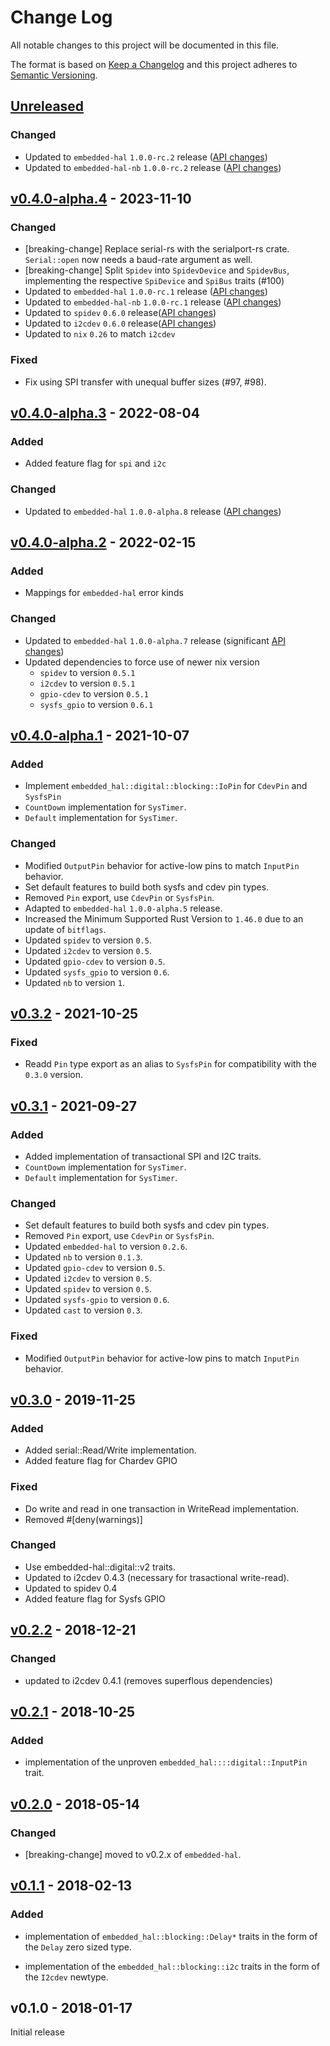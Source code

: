 # Change Log

All notable changes to this project will be documented in this file.

The format is based on [Keep a Changelog](http://keepachangelog.com/)
and this project adheres to [Semantic Versioning](http://semver.org/).

## [Unreleased]

### Changed
- Updated to `embedded-hal` `1.0.0-rc.2` release ([API changes](https://github.com/rust-embedded/embedded-hal/blob/master/embedded-hal/CHANGELOG.md#v100-rc2---2023-11-28))
- Updated to `embedded-hal-nb` `1.0.0-rc.2` release ([API changes](https://github.com/rust-embedded/embedded-hal/blob/master/embedded-hal-nb/CHANGELOG.md#v100-rc2---2023-11-28))


## [v0.4.0-alpha.4] - 2023-11-10

### Changed
- [breaking-change] Replace serial-rs with the serialport-rs crate. `Serial::open` now needs a baud-rate argument as well.
- [breaking-change] Split `Spidev` into `SpidevDevice` and `SpidevBus`, implementing the respective `SpiDevice` and `SpiBus` traits (#100)
- Updated to `embedded-hal` `1.0.0-rc.1` release ([API changes](https://github.com/rust-embedded/embedded-hal/blob/master/embedded-hal/CHANGELOG.md#v100-rc1---2023-08-15))
- Updated to `embedded-hal-nb` `1.0.0-rc.1` release ([API changes](https://github.com/rust-embedded/embedded-hal/blob/master/embedded-hal-nb/CHANGELOG.md#v100-rc1---2023-08-15))
- Updated to `spidev` `0.6.0` release([API changes](https://github.com/rust-embedded/rust-spidev/blob/master/CHANGELOG.md#060--2023-08-03))
- Updated to `i2cdev` `0.6.0` release([API changes](https://github.com/rust-embedded/rust-i2cdev/blob/master/CHANGELOG.md#v060---2023-08-03))
- Updated to `nix` `0.26` to match `i2cdev`

### Fixed
- Fix using SPI transfer with unequal buffer sizes (#97, #98).

## [v0.4.0-alpha.3] - 2022-08-04

### Added

- Added feature flag for `spi` and `i2c`

### Changed

- Updated to `embedded-hal` `1.0.0-alpha.8` release ([API changes](https://github.com/rust-embedded/embedded-hal/blob/master/CHANGELOG.md#v100-alpha8---2022-04-15))

## [v0.4.0-alpha.2] - 2022-02-15

### Added

- Mappings for `embedded-hal` error kinds
### Changed

- Updated to `embedded-hal` `1.0.0-alpha.7` release (significant [API changes](https://github.com/rust-embedded/embedded-hal/blob/master/CHANGELOG.md#v100-alpha7---2022-02-09))
- Updated dependencies to force use of newer nix version
  - `spidev` to version `0.5.1`
  - `i2cdev` to version `0.5.1`
  - `gpio-cdev` to version `0.5.1`
  - `sysfs_gpio` to version `0.6.1`

## [v0.4.0-alpha.1] - 2021-10-07

### Added

- Implement `embedded_hal::digital::blocking::IoPin` for `CdevPin` and `SysfsPin`
- `CountDown` implementation for `SysTimer`.
- `Default` implementation for `SysTimer`.

### Changed

- Modified `OutputPin` behavior for active-low pins to match `InputPin` behavior.
- Set default features to build both sysfs and cdev pin types.
- Removed `Pin` export, use `CdevPin` or `SysfsPin`.
- Adapted to `embedded-hal` `1.0.0-alpha.5` release.
- Increased the Minimum Supported Rust Version to `1.46.0` due to an update of `bitflags`.
- Updated `spidev` to version `0.5`.
- Updated `i2cdev` to version `0.5`.
- Updated `gpio-cdev` to version `0.5`.
- Updated `sysfs_gpio` to version `0.6`.
- Updated `nb` to version `1`.

## [v0.3.2] - 2021-10-25

### Fixed
- Readd `Pin` type export as an alias to `SysfsPin` for compatibility with the `0.3.0` version.

## [v0.3.1] - 2021-09-27
### Added

- Added implementation of transactional SPI and I2C traits.
- `CountDown` implementation for `SysTimer`.
- `Default` implementation for `SysTimer`.

### Changed

- Set default features to build both sysfs and cdev pin types.
- Removed `Pin` export, use `CdevPin` or `SysfsPin`.
- Updated `embedded-hal` to version `0.2.6`.
- Updated `nb` to version `0.1.3`.
- Updated `gpio-cdev` to version `0.5`.
- Updated `i2cdev` to version `0.5`.
- Updated `spidev` to version `0.5`.
- Updated `sysfs-gpio` to version `0.6`.
- Updated `cast` to version `0.3`.

### Fixed

- Modified `OutputPin` behavior for active-low pins to match `InputPin` behavior.

## [v0.3.0] - 2019-11-25

### Added

- Added serial::Read/Write implementation.
- Added feature flag for Chardev GPIO

### Fixed

- Do write and read in one transaction in WriteRead implementation.
- Removed #[deny(warnings)]

### Changed

- Use embedded-hal::digital::v2 traits.
- Updated to i2cdev 0.4.3 (necessary for trasactional write-read).
- Updated to spidev 0.4
- Added feature flag for Sysfs GPIO

## [v0.2.2] - 2018-12-21

### Changed

- updated to i2cdev 0.4.1 (removes superflous dependencies)

## [v0.2.1] - 2018-10-25

### Added

- implementation of the unproven `embedded_hal::::digital::InputPin` trait.

## [v0.2.0] - 2018-05-14

### Changed

- [breaking-change] moved to v0.2.x of `embedded-hal`.

## [v0.1.1] - 2018-02-13

### Added

- implementation of `embedded_hal::blocking::Delay*` traits in the form of the `Delay` zero sized
  type.

- implementation of the `embedded_hal::blocking::i2c` traits in the form of the `I2cdev` newtype.

## v0.1.0 - 2018-01-17

Initial release

[Unreleased]: https://github.com/rust-embedded/linux-embedded-hal/compare/v0.4.0-alpha.4...HEAD
[v0.4.0-alpha.4]: https://github.com/rust-embedded/linux-embedded-hal/compare/v0.4.0-alpha.3...v0.4.0-alpha.4
[v0.4.0-alpha.3]: https://github.com/rust-embedded/linux-embedded-hal/compare/v0.4.0-alpha.2...v0.4.0-alpha.3
[v0.4.0-alpha.2]: https://github.com/rust-embedded/linux-embedded-hal/compare/v0.4.0-alpha.1...v0.4.0-alpha.2
[v0.4.0-alpha.1]: https://github.com/rust-embedded/linux-embedded-hal/compare/v0.3.0...v0.4.0-alpha.1
[v0.3.2]: https://github.com/rust-embedded/linux-embedded-hal/compare/v0.3.1...v0.3.2
[v0.3.1]: https://github.com/rust-embedded/linux-embedded-hal/compare/v0.3.0...v0.3.1
[v0.3.0]: https://github.com/rust-embedded/linux-embedded-hal/compare/v0.2.2...v0.3.0
[v0.2.2]: https://github.com/rust-embedded/linux-embedded-hal/compare/v0.2.1...v0.2.2
[v0.2.1]: https://github.com/rust-embedded/linux-embedded-hal/compare/v0.2.0...v0.2.1
[v0.2.0]: https://github.com/rust-embedded/linux-embedded-hal/compare/v0.1.1...v0.2.0
[v0.1.1]: https://github.com/rust-embedded/linux-embedded-hal/compare/v0.1.0...v0.1.1
